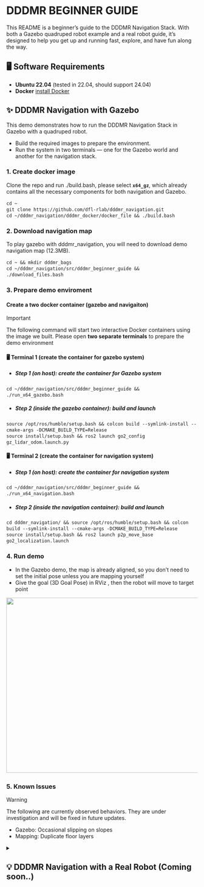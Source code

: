 # DDDMR BEGINNER GUIDE

This README is a beginner’s guide to the DDDMR Navigation Stack. With both a Gazebo quadruped robot example and a real robot guide, it’s designed to help you get up and running fast, explore, and have fun along the way.
## 🖥️ Software Requirements
- **Ubuntu 22.04** (tested in 22.04, should support 24.04)
- **Docker**  [install Docker](https://docs.docker.com/engine/install/)
## ✨ DDDMR Navigation with Gazebo
This demo demonstrates how to run the DDDMR Navigation Stack in Gazebo with a quadruped robot.
- Build the required images to prepare the environment.
- Run the system in two terminals — one for the Gazebo world and another for the navigation stack. 

### 1. Create docker image
Clone the repo and run ./build.bash, please select **`x64_gz`**, which already contains all the necessary components for both navigation and Gazebo.
```
cd ~
git clone https://github.com/dfl-rlab/dddmr_navigation.git
cd ~/dddmr_navigation/dddmr_docker/docker_file && ./build.bash
```

### 2. Download navigation map
To play gazebo with dddmr_navigation, you will need to download demo navigation map (12.3MB).
```
cd ~ && mkdir dddmr_bags
cd ~/dddmr_navigation/src/dddmr_beginner_guide && ./download_files.bash
```

### 3. Prepare demo enviroment
#### Create a two docker container (gazebo and navigaiton)
> [!IMPORTANT] 
> The following command will start two interactive Docker containers using the image we built.  Please open **two separate terminals** to prepare the demo environment

#### 🖥️ Terminal 1  (create the container for gazebo system)

- ##### Step 1 (on host): create the container for Gazebo system
```
cd ~/dddmr_navigation/src/dddmr_beginner_guide && ./run_x64_gazebo.bash
```
- ##### Step 2 (inside the gazebo container): build and launch
```
source /opt/ros/humble/setup.bash && colcon build --symlink-install --cmake-args -DCMAKE_BUILD_TYPE=Release
source install/setup.bash && ros2 launch go2_config gz_lidar_odom.launch.py
```

#### 🖥️ Terminal 2   (create the container for navigation system)

   - ##### Step 1 (on host): create the container for navigation system
```
cd ~/dddmr_navigation/src/dddmr_beginner_guide && ./run_x64_navigation.bash
```
   - ##### Step 2 (inside the navigation container): build and launch
```
cd dddmr_navigation/ && source /opt/ros/humble/setup.bash && colcon build --symlink-install --cmake-args -DCMAKE_BUILD_TYPE=Release
source install/setup.bash && ros2 launch p2p_move_base go2_localization.launch
```

### 4. Run demo 
- In the Gazebo demo, the map is already aligned, so you don’t need to set the initial pose unless you are mapping yourself
- Give the goal (3D Goal Pose) in RViz , then the robot will move to target point

<p align='center'>
    <img src="https://github.com/dfl-rlab/dddmr_documentation_materials/blob/main/dddmr_beginner_guide/give_goal_in_demo_.png" width="920" height="460"/>
</p>

### 5. Known Issues
> [!WARNING]
> The following are currently observed behaviors. They are under investigation and will be fixed in future updates.
 - Gazebo: Occasional slipping on slopes 
 - Mapping: Duplicate floor layers  



<details><summary><h2>💡 DDDMR Navigation with a Real Robot (Coming soon..)</h2></summary>
## ✨ Start DDDMR Navigation with a Real Robot
You should be able to run DDDMR Navigation like a charm if your system meet following requirements:

👉 Requirements: 
  1. Your robot can be controlled by a topic (/cmd_vel) based on geometry_msgs/msg/Twist type.
  2. You have a multi layer lidar and there is a ROS2 node publishing the point cloud based on sensor_msgs/msg/PointCloud2 type.
  3. You have a ROS2 node that publishes an odometry topic and tf based on nav_msgs/msg/Odometry type.
     
     * DDDMR Navigation should work if your quadruped robot, humanoid robot or wheel robot publish reasonable odometry topic/tf, i.e. error is less than 10%.
  5. When your system is launched, you should see following tf tree. In addition, make sure your the frame_id of your lidar topic is consistent with your tf tree:
      <p align='center'>
        <img src="https://github.com/dfl-rlab/dddmr_documentation_materials/blob/main/dddmr_beginner_guide/tf_requirement.png" width="200" height="480"/>
      </p>
  6. If you do ros2 topic list, you should be able to see: /odom, /cmd_vel, /tf and /lidar_point_cloud
  7. You are good to go.

👉 Advanced:
  1. Implement [3D odometry](https://github.com/dfl-rlab/dddmr_navigation/tree/main/src/dddmr_odom_3d) to get a better and robust localization and mapping results.

## 🚧 Start Mapping
There are 2️⃣ mapping approaches supported in dddmr_navigation.

### Mapping from a Bag File - Offline Mapping
To map the area, you can record two ROS2 topics for the offline mapping. Recording odom topic and point cloud topic while manually drive your robot in the area.
Odom topic for the offline mapping is not mandatory, but in some cases such as featureless environment or wide open area, it can be used to improve the mapping quality.

```
ros2 bag record /odom /lidar_point_cloud
```

Once you have the bag file, modify your directory, pointcoud topic and odom topic in the off-line launch file:
https://github.com/dfl-rlab/dddmr_navigation/blob/7706c3333aa9dbc90a4c18598cef05d39388052f/src/dddmr_lego_loam/lego_loam_bor/config/loam_bag_c16_config.yaml#L4
In addition, make sure the lidar spec is correctly setup:
https://github.com/dfl-rlab/dddmr_navigation/blob/7706c3333aa9dbc90a4c18598cef05d39388052f/src/dddmr_lego_loam/lego_loam_bor/config/loam_bag_c16_config.yaml#L13

And then you can run the offline mapping by:

```
ros2 launch lego_loam_bor lego_loam_bag.launch
```
### Mapping in Realtime - Online Mapping
Similar to the offline mapping, setup the lidar spec correctly in the configutation file:
https://github.com/dfl-rlab/dddmr_navigation/blob/7706c3333aa9dbc90a4c18598cef05d39388052f/src/dddmr_lego_loam/lego_loam_bor/config/loam_c16_config.yaml#L4
Change the corresponding topics at:
https://github.com/dfl-rlab/dddmr_navigation/blob/7706c3333aa9dbc90a4c18598cef05d39388052f/src/dddmr_lego_loam/lego_loam_bor/launch/lego_loam.launch#L6

And then you can run the online mapping by:
```
ros2 launch lego_loam_bor lego_loam.launch
```
## 🚧 Start Localization

## 🚧 Start Point to Point Navigation
